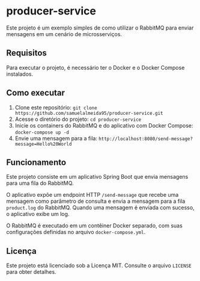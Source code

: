 # producer-service

Este projeto é um exemplo simples de como utilizar o RabbitMQ para enviar mensagens em um cenário de microsserviços.

## Requisitos

Para executar o projeto, é necessário ter o Docker e o Docker Compose instalados.

## Como executar

1. Clone este repositório: `git clone https://github.com/samuelalmeida95/producer-service.git`
2. Acesse o diretório do projeto: `cd producer-service`
3. Inicie os containers do RabbitMQ e do aplicativo com Docker Compose: `docker-compose up -d`
4. Envie uma mensagem para a fila: `http://localhost:8080/send-message?message=Hello%20World`

## Funcionamento

Este projeto consiste em um aplicativo Spring Boot que envia mensagens para uma fila do RabbitMQ.

O aplicativo expõe um endpoint HTTP `/send-message` que recebe uma mensagem como parâmetro de consulta e envia a mensagem para a fila `product.log` do RabbitMQ. Quando uma mensagem é enviada com sucesso, o aplicativo exibe um log.

O RabbitMQ é executado em um contêiner Docker separado, com suas configurações definidas no arquivo `docker-compose.yml`.

## Licença

Este projeto está licenciado sob a Licença MIT. Consulte o arquivo `LICENSE` para obter detalhes.

